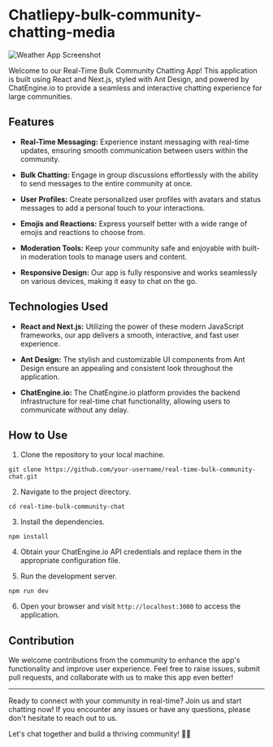 # Chatliepy-bulk-community-chatting-media

![Weather App Screenshot](src/assets/img/weather.png)


Welcome to our Real-Time Bulk Community Chatting App! This application is built using React and Next.js, styled with Ant Design, and powered by ChatEngine.io to provide a seamless and interactive chatting experience for large communities.

## Features

- **Real-Time Messaging:** Experience instant messaging with real-time updates, ensuring smooth communication between users within the community.

- **Bulk Chatting:** Engage in group discussions effortlessly with the ability to send messages to the entire community at once.

- **User Profiles:** Create personalized user profiles with avatars and status messages to add a personal touch to your interactions.

- **Emojis and Reactions:** Express yourself better with a wide range of emojis and reactions to choose from.

- **Moderation Tools:** Keep your community safe and enjoyable with built-in moderation tools to manage users and content.

- **Responsive Design:** Our app is fully responsive and works seamlessly on various devices, making it easy to chat on the go.

## Technologies Used

- **React and Next.js:** Utilizing the power of these modern JavaScript frameworks, our app delivers a smooth, interactive, and fast user experience.

- **Ant Design:** The stylish and customizable UI components from Ant Design ensure an appealing and consistent look throughout the application.

- **ChatEngine.io:** The ChatEngine.io platform provides the backend infrastructure for real-time chat functionality, allowing users to communicate without any delay.

## How to Use

1. Clone the repository to your local machine.

```
git clone https://github.com/your-username/real-time-bulk-community-chat.git
```

2. Navigate to the project directory.

```
cd real-time-bulk-community-chat
```

3. Install the dependencies.

```
npm install
```

4. Obtain your ChatEngine.io API credentials and replace them in the appropriate configuration file.

5. Run the development server.

```
npm run dev
```

6. Open your browser and visit `http://localhost:3000` to access the application.

## Contribution

We welcome contributions from the community to enhance the app's functionality and improve user experience. Feel free to raise issues, submit pull requests, and collaborate with us to make this app even better!

---

Ready to connect with your community in real-time? Join us and start chatting now! If you encounter any issues or have any questions, please don't hesitate to reach out to us.

Let's chat together and build a thriving community! 🎉✨
